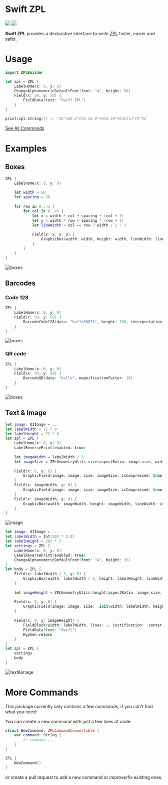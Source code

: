 # Swift ZPL

[![](https://img.shields.io/endpoint?url=https%3A%2F%2Fswiftpackageindex.com%2Fapi%2Fpackages%2Fscchn%2Fswift-zpl%2Fbadge%3Ftype%3Dswift-versions)](https://swiftpackageindex.com/scchn/swift-zpl)
[![](https://img.shields.io/endpoint?url=https%3A%2F%2Fswiftpackageindex.com%2Fapi%2Fpackages%2Fscchn%2Fswift-zpl%2Fbadge%3Ftype%3Dplatforms)](https://swiftpackageindex.com/scchn/swift-zpl)

**Swift ZPL** provides a declarative interface to write [ZPL](https://developer.zebra.com/products/printers/zpl) faster, easier and safer.

# Usage

```swift
import ZPLBuilder

let zpl = ZPL {
    LabelHome(x: 0, y: 0)
    ChangeAlphanumericDefaultFont(font: "A", height: 50)
    Field(x: 50, y: 50) {
        FieldData(text: "Swift ZPL")
    }
}

print(zpl.string()) // ^XA^LH0,0^CFA,50,0^FO50,50^FDhello^FS^XZ
```

[See All Commands](https://github.com/scchn/swift-zpl/tree/main/Sources/ZPLBuilder/Commands)

# Examples

## Boxes

```swift
ZPL {
    LabelHome(x: 0, y: 0)
    
    let width = 50
    let spacing = 30
    
    for row in 0..<3 {
        for col in 0..<3 {
            let x = width * col + spacing * (col + 1)
            let y = width * row + spacing * (row + 1)
            let lineWidth = col == row ? width / 2 : 1
            
            Field(x: x, y: y) {
                GraphicBox(width: width, height: width, lineWidth: lineWidth)
            }
        }
    }
}
```

![boxes](https://github.com/scchn/swift-zpl/blob/main/Images/boxes.png)

## Barcodes

### Code 128

```swift
ZPL {
    LabelHome(x: 0, y: 0)
    Field(x: 50, y: 50) {
        BarcodeCode128(data: "hello30678", height: 100, interpretation: .bottom)
    }
}
```

![boxes](https://github.com/scchn/swift-zpl/blob/main/Images/code128.png)

### QR code

```swift
ZPL {
    LabelHome(x: 0, y: 0)
    Field(x: 50, y: 50) {
        BarcodeQR(data: "hello", magnificationFactor: 10)
    }
}
```

![boxes](https://github.com/scchn/swift-zpl/blob/main/Images/qr.png)

## Text & Image

```swift
let image: UIImage = ...
let labelWidth = 72 * 8
let labelHeight = 72 * 8
let zpl = ZPL {
    LabelHome(x: 0, y: 0)
    LabelReversePrint(enabled: true)
    
    let imageWidth = labelWidth / 2
    let imageSize = ZPLGeometryUtils.size(aspectRatio: image.size, width: imageWidth)
    
    Field(x: 0, y: 0) {
        GraphicField(image: image, size: imageSize, isCompressed: true)
    }
    Field(x: imageWidth, y: 0) {
        GraphicField(image: image, size: imageSize, isCompressed: true)
    }
    Field(x: imageWidth, y: 0) {
        GraphicBox(width: imageWidth, height: imageWidth, lineWidth: imageWidth)
    }
}
```

![image](https://github.com/scchn/swift-zpl/blob/main/Images/image.png)

```swift
let image: UIImage = ...
let labelWidth = Int(203 * 2.8)
let labelHeight = 203 * 3
let settings = ZPL {
    LabelHome(x: 0, y: 0)
    LabelReversePrint(enabled: true)
    ChangeAlphanumericDefaultFont(font: "A", height: 35)
}
let body = ZPL {
    Field(x: labelWidth / 2, y: 0) {
        GraphicBox(width: labelWidth / 2, height: labelHeight, lineWidth: labelWidth / 2)
    }
    
    let imageHeight = ZPLGeometryUtils.height(aspectRatio: image.size, width: labelWidth)
    
    Field(x: 0, y: 0) {
        GraphicField(image: image, size: .init(width: labelWidth, height: imageHeight))
    }
    
    Field(x: 0, y: imageHeight) {
        FieldBlock(width: labelWidth, lines: 1, justification: .center)
        FieldData(text: "Swift")
        Hyphen.return
    }
}
let zpl = ZPL {
    settings
    body
}
```

![text&image](https://github.com/scchn/swift-zpl/blob/main/Images/text_image.png)

# More Commands

This package currently only contains a few commands, if you can't find what you need:

You can create a new command with just a few lines of code:

```swift
struct NewCommand: ZPLCommandConvertible {
    var command: String {
        // command...
    }
}

ZPL {
    NewCommand()
}
```

or create a pull request to add a new command or improve/fix existing ones.
